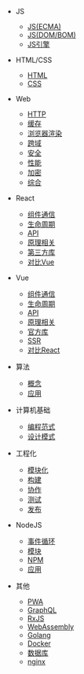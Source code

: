 
- JS

  - [JS(ECMA)](js/ecma.md)
  - [JS(DOM/BOM)](js/dom.md)
  - [JS引擎](js/engine.md)

- HTML/CSS

  - [HTML](htmlcss/html.md)
  - [CSS](htmlcss/css.md)


- Web

  - [HTTP](web/protocol.md)
  - [缓存](web/cache.md)
  - [浏览器渲染](web/browser.md)
  - [跨域](web/crossorigin.md)
  - [安全](web/safe.md)
  - [性能](web/performance.md)
  - [加密](web/encode.md)
  - [综合](web/summary.md)

- React

  - [组件通信](react/communication.md)
  - [生命周期](react/lifecycle.md)
  - [API](react/api.md)
  - [原理相关](react/principle.md)
  - [第三方库](react/lib.md)
  - [对比Vue](react/diff.md)

- Vue

  - [组件通信](vue/communication.md)
  - [生命周期](vue/lifecycle.md)
  - [API](vue/api.md)
  - [原理相关](vue/principle.md)
  - [官方库](vue/lib.md)
  - [SSR](vue/ssr.md)
  - [对比React](vue/diff.md)

- 算法

  - [概念](algorithm/concept.md)
  - [应用](algorithm/application.md)

- 计算机基础

  - [编程范式](cs/paradigm.md)
  - [设计模式](cs/design.md)

- 工程化

  - [模块化](engineer/module.md)
  - [构建](engineer/build.md)
  - [协作](engineer/coop.md)
  - [测试](engineer/test.md)
  - [发布](engineer/deploy.md)

- NodeJS

  - [事件循环](node/loop.md)
  - [模块](node/module.md)
  - [NPM](node/npm.md)
  - [应用](node/app.md)

- 其他

  - [PWA](others/pwa.md)
  - [GraphQL](others/graphql.md)
  - [RxJS](others/rxjs.md)
  - [WebAssembly](others/webassembly.md)
  - [Golang](others/go.md)
  - [Docker](others/docker.md)
  - [数据库](others/database.md)
  - [nginx](others/nginx.md)



